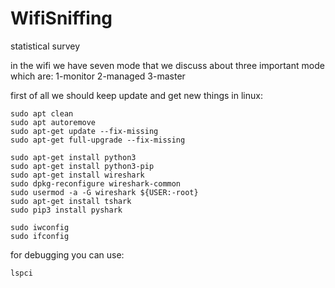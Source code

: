 # WifiSniffing
statistical survey  

in the wifi we have seven mode that we discuss about three important mode which are:
1-monitor
2-managed
3-master

first of all we should keep update and get new things in linux:
```
sudo apt clean  
sudo apt autoremove  
sudo apt-get update --fix-missing  
sudo apt-get full-upgrade --fix-missing  
```

```
sudo apt-get install python3  
sudo apt-get install python3-pip  
sudo apt-get install wireshark  
sudo dpkg-reconfigure wireshark-common  
sudo usermod -a -G wireshark ${USER:-root}  
sudo apt-get install tshark  
sudo pip3 install pyshark  
```

```
sudo iwconfig 
sudo ifconfig
```
for debugging you can use:
```
lspci
```

